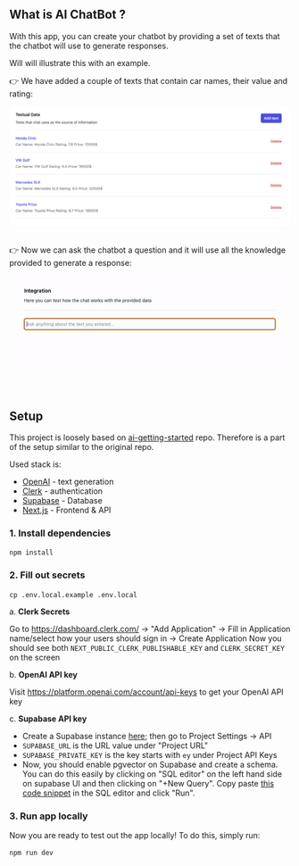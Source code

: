 ## What is AI ChatBot ?

With this app, you can create your chatbot by providing a set of texts that the chatbot will use to generate responses.

Will will illustrate this with an example.

👉 We have added a couple of texts that contain car names, their value and rating:

  <img src="readme-assets/data-list.png" style="border-radius: 0.5rem;" alt="Textual Data" width="600"/>
  </br>
  </br>

👉 Now we can ask the chatbot a question and it will use all the knowledge provided to generate a response:

<img src="readme-assets/chat-demo.gif"  style="border-radius: 0.5rem;" alt="Chat Demo" width="600"/>

## Setup

This project is loosely based on [ai-getting-started](https://github.com/a16z-infra/ai-getting-started/) repo. Therefore is a part of the setup similar to the original repo.

Used stack is:

- [OpenAI](https://platform.openai.com/docs/models) - text generation
- [Clerk](https://clerk.com/) - authentication
- [Supabase](https://supabase.com/) - Database
- [Next.js](https://nextjs.org/) - Frontend & API

### 1. Install dependencies

```
npm install
```

### 2. Fill out secrets

```
cp .env.local.example .env.local
```

a. **Clerk Secrets**

Go to https://dashboard.clerk.com/ -> "Add Application" -> Fill in Application name/select how your users should sign in -> Create Application
Now you should see both `NEXT_PUBLIC_CLERK_PUBLISHABLE_KEY` and `CLERK_SECRET_KEY` on the screen

b. **OpenAI API key**

Visit https://platform.openai.com/account/api-keys to get your OpenAI API key

c. **Supabase API key**

- Create a Supabase instance [here](https://supabase.com/dashboard/projects); then go to Project Settings -> API
- `SUPABASE_URL` is the URL value under "Project URL"
- `SUPABASE_PRIVATE_KEY` is the key starts with `ey` under Project API Keys
- Now, you should enable pgvector on Supabase and create a schema. You can do this easily by clicking on "SQL editor" on the left hand side on supabase UI and then clicking on "+New Query". Copy paste [this code snippet](scripts/supabase.sql) in the SQL editor and click "Run".

### 3. Run app locally

Now you are ready to test out the app locally! To do this, simply run:

```
npm run dev
```
